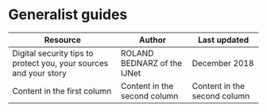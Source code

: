 # Generalist guides
Resource | Author | Last updated
------------ | ------------- | -------------
Digital security tips to protect you, your sources and your story | ROLAND BEDNARZ of the IJNet | December 2018
Content in the first column | Content in the second column | Content in the second column

